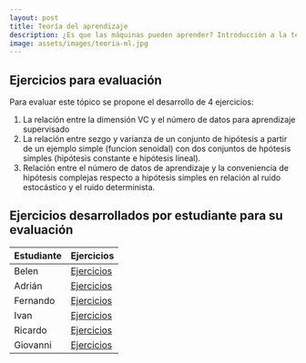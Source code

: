 ```yaml
---
layout: post
title: Teoría del aprendizaje
description: ¿Es que las máquinas pueden aprender? Introducción a la teoría estadística del aprendizaje
image: assets/images/teoria-ml.jpg
---
```


## Ejercicios para evaluación

Para evaluar este tópico se propone el desarrollo de 4 ejercicios:

1. La relación entre la dimensión VC y el número de datos para aprendizaje supervisado
2. La relación entre sezgo y varianza de un conjunto de hipótesis a partir de un ejemplo simple
   (funcion senoidal) con dos conjuntos de hpótesis simples (hipótesis constante e hipótesis lineal).
3. Relación entre el número de datos de aprendizaje y la conveniencia de hipótesis complejas respecto a hipótesis simples 
   en relación al ruido estocástico y el ruido determinista.

## Ejercicios desarrollados por estudiante para su evaluación

| Estudiante | Ejercicios  |
| ------     | ----------- |
| Belen      | [Ejercicios](https://github.com/chasil7/topicosIA/tree/master/Teoria_aprendizaje) |
| Adrián     | [Ejercicios](https://github.com/adrianEVI/Topicos-IA/tree/master/Teoria)  |
| Fernando   | [Ejercicios](https://github.com/fsr313/TADIA/tree/master/SL) |
| Ivan       | [Ejercicios](https://rexemin.github.io/Topicos-IA-UNISON/2018/12/15/teoriaaprendizaje.html) |
| Ricardo    | [Ejercicios](https://github.com/RicardoHE97/TopicosIA-Unison/blob/master/AprendizajeSupervisado.ipynb) |
| Giovanni   | [Ejercicios](pendiente) |

